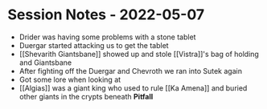 # Session Notes - 2022-05-07

* Drider was having some problems with a stone tablet
* Duergar started attacking us to get the tablet
* [[Shevarith Giantsbane]] showed up and stole [[Vistra]]'s bag of holding and Giantsbane
* After fighting off the Duergar and Chevroth we ran into Sutek again
* Got some lore when looking at 
* [[Algias]] was a giant king who used to rule [[Ka Amena]] and buried other giants in the crypts beneath **Pitfall**